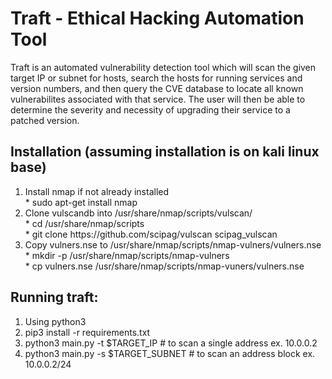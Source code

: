 # Traft - Ethical Hacking Automation Tool

Traft is an automated vulnerability detection tool which will scan the given target IP or subnet for hosts, search the hosts for running services and version numbers, and then query the CVE database to locate all known vulnerabilites associated with that service.  The user will then be able to determine the severity and necessity of upgrading their service to a patched version.


## Installation (assuming installation is on kali linux base)
1. Install nmap if not already installed    <br />
        * sudo apt-get install nmap        <br />
2. Clone vulscandb into /usr/share/nmap/scripts/vulscan/    <br />
        * cd /usr/share/nmap/scripts     <br />
        * git clone https[]()://github.com/scipag/vulscan scipag_vulscan   <br />
3. Copy vulners.nse to /usr/share/nmap/scripts/nmap-vulners/vulners.nse   <br />
        * mkdir -p /usr/share/nmap/scripts/nmap-vulners    <br />
        * cp vulners.nse /usr/share/nmap/scripts/nmap-vuners/vulners.nse    <br />

## Running traft:
1. Using python3     <br />
2. pip3 install -r requirements.txt     <br />
3. python3 main.py -t $TARGET_IP       # to scan a single address ex. 10.0.0.2       <br />
4. python3 main.py -s $TARGET_SUBNET   # to scan an address block ex. 10.0.0.2/24     <br />

